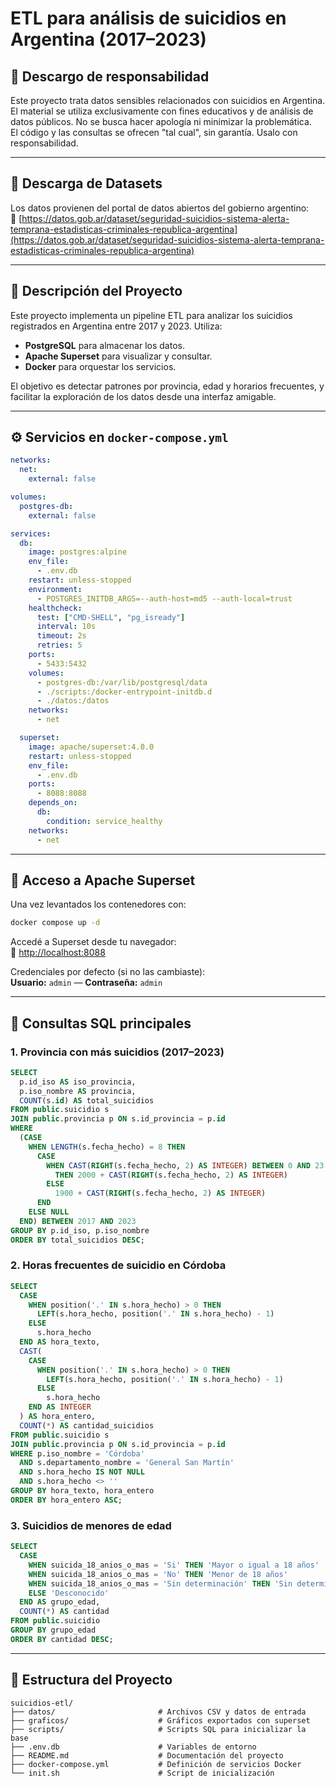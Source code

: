 # ETL para análisis de suicidios en Argentina (2017–2023)

## 🧾 Descargo de responsabilidad

Este proyecto trata datos sensibles relacionados con suicidios en Argentina. El material se utiliza exclusivamente con fines educativos y de análisis de datos públicos. No se busca hacer apología ni minimizar la problemática.  
El código y las consultas se ofrecen "tal cual", sin garantía. Usalo con responsabilidad.

---

## 📂 Descarga de Datasets

Los datos provienen del portal de datos abiertos del gobierno argentino:  
🔗 [https://datos.gob.ar/dataset/seguridad-suicidios-sistema-alerta-temprana-estadisticas-criminales-republica-argentina](https://datos.gob.ar/dataset/seguridad-suicidios-sistema-alerta-temprana-estadisticas-criminales-republica-argentina)

---

## 📌 Descripción del Proyecto

Este proyecto implementa un pipeline ETL para analizar los suicidios registrados en Argentina entre 2017 y 2023. Utiliza:

- **PostgreSQL** para almacenar los datos.
- **Apache Superset** para visualizar y consultar.
- **Docker** para orquestar los servicios.

El objetivo es detectar patrones por provincia, edad y horarios frecuentes, y facilitar la exploración de los datos desde una interfaz amigable.

---

## ⚙️ Servicios en `docker-compose.yml`

```yaml
networks:
  net:
    external: false

volumes:
  postgres-db:
    external: false

services:
  db:
    image: postgres:alpine
    env_file:
      - .env.db
    restart: unless-stopped
    environment:
      - POSTGRES_INITDB_ARGS=--auth-host=md5 --auth-local=trust
    healthcheck:
      test: ["CMD-SHELL", "pg_isready"]
      interval: 10s
      timeout: 2s
      retries: 5
    ports:
      - 5433:5432
    volumes:
      - postgres-db:/var/lib/postgresql/data
      - ./scripts:/docker-entrypoint-initdb.d
      - ./datos:/datos
    networks:
      - net

  superset:
    image: apache/superset:4.0.0
    restart: unless-stopped
    env_file:
      - .env.db
    ports:
      - 8088:8088
    depends_on:
      db:
        condition: service_healthy
    networks:
      - net
```

---

## 🧭 Acceso a Apache Superset

Una vez levantados los contenedores con:

```bash
docker compose up -d
```

Accedé a Superset desde tu navegador:  
🔗 [http://localhost:8088](http://localhost:8088)

Credenciales por defecto (si no las cambiaste):  
**Usuario:** `admin` — **Contraseña:** `admin`

---

## 🧠 Consultas SQL principales

### 1. Provincia con más suicidios (2017–2023)

```sql
SELECT
  p.id_iso AS iso_provincia,
  p.iso_nombre AS provincia,
  COUNT(s.id) AS total_suicidios
FROM public.suicidio s
JOIN public.provincia p ON s.id_provincia = p.id
WHERE
  (CASE
    WHEN LENGTH(s.fecha_hecho) = 8 THEN
      CASE
        WHEN CAST(RIGHT(s.fecha_hecho, 2) AS INTEGER) BETWEEN 0 AND 23
          THEN 2000 + CAST(RIGHT(s.fecha_hecho, 2) AS INTEGER)
        ELSE
          1900 + CAST(RIGHT(s.fecha_hecho, 2) AS INTEGER)
      END
    ELSE NULL
  END) BETWEEN 2017 AND 2023
GROUP BY p.id_iso, p.iso_nombre
ORDER BY total_suicidios DESC;
```

### 2. Horas frecuentes de suicidio en Córdoba

```sql
SELECT
  CASE
    WHEN position('.' IN s.hora_hecho) > 0 THEN
      LEFT(s.hora_hecho, position('.' IN s.hora_hecho) - 1)
    ELSE
      s.hora_hecho
  END AS hora_texto,
  CAST(
    CASE
      WHEN position('.' IN s.hora_hecho) > 0 THEN
        LEFT(s.hora_hecho, position('.' IN s.hora_hecho) - 1)
      ELSE
        s.hora_hecho
    END AS INTEGER
  ) AS hora_entero,
  COUNT(*) AS cantidad_suicidios
FROM public.suicidio s
JOIN public.provincia p ON s.id_provincia = p.id
WHERE p.iso_nombre = 'Córdoba'
  AND s.departamento_nombre = 'General San Martín'
  AND s.hora_hecho IS NOT NULL
  AND s.hora_hecho <> ''
GROUP BY hora_texto, hora_entero
ORDER BY hora_entero ASC;
```

### 3. Suicidios de menores de edad

```sql
SELECT
  CASE
    WHEN suicida_18_anios_o_mas = 'Si' THEN 'Mayor o igual a 18 años'
    WHEN suicida_18_anios_o_mas = 'No' THEN 'Menor de 18 años'
    WHEN suicida_18_anios_o_mas = 'Sin determinación' THEN 'Sin determinación'
    ELSE 'Desconocido'
  END AS grupo_edad,
  COUNT(*) AS cantidad
FROM public.suicidio
GROUP BY grupo_edad
ORDER BY cantidad DESC;
```

---

## 📁 Estructura del Proyecto

```
suicidios-etl/
├── datos/                       # Archivos CSV y datos de entrada
├── graficos/                    # Gráficos exportados con superset
├── scripts/                     # Scripts SQL para inicializar la base
├── .env.db                      # Variables de entorno
├── README.md                    # Documentación del proyecto
├── docker-compose.yml           # Definición de servicios Docker
└── init.sh                      # Script de inicialización

```
